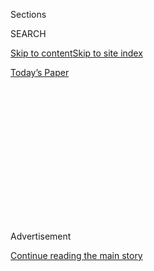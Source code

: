 <div id="app">

<div>

<div>

<div>

<div class="NYTAppHideMasthead css-1q2w90k e1suatyy0">

<div class="section css-ui9rw0 e1suatyy2">

<div class="css-eph4ug er09x8g0">

<div class="css-6n7j50">

</div>

<span class="css-1dv1kvn">Sections</span>

<div class="css-10488qs">

<span class="css-1dv1kvn">SEARCH</span>

</div>

[Skip to content](#site-content)[Skip to site
index](#site-index)

</div>

<div class="css-10698na e1huz5gh0">

</div>

</div>

<div id="masthead-bar-one" class="section hasLinks css-15hmgas e1csuq9d3">

<div class="css-uqyvli e1csuq9d0">

</div>

<div class="css-1uqjmks e1csuq9d1">

</div>

<div class="css-9e9ivx">

[](https://myaccount.nytimes3xbfgragh.onion/auth/login?response_type=cookie&client_id=vi)

</div>

<div class="css-1bvtpon e1csuq9d2">

[Today’s
Paper](https://www.nytimes3xbfgragh.onion/section/todayspaper)

</div>

</div>

</div>

</div>

<div data-aria-hidden="false">

<div id="site-content" data-role="main">

<div>

<div class="css-1aor85t" style="opacity:0.000000001;z-index:-1;visibility:hidden">

<div class="css-1hqnpie">

<div class="css-epjblv">

<span class="css-17xtcya">[Opinion](/section/opinion)</span><span class="css-x15j1o">|</span><span class="css-fwqvlz">The
National Humiliation We
Need</span>

</div>

<div class="css-k008qs">

<div class="css-1iwv8en">

<span class="css-18z7m18"></span>

<div>

</div>

</div>

<span class="css-1n6z4y">https://nyti.ms/38kCOp5</span>

<div class="css-1705lsu">

<div class="css-4xjgmj">

<div class="css-4skfbu" data-role="toolbar" data-aria-label="Social Media Share buttons, Save button, and Comments Panel with current comment count" data-testid="share-tools">

  - 
  - 
  - 
  - 
    
    <div class="css-6n7j50">
    
    </div>

  - 

</div>

</div>

</div>

</div>

</div>

</div>

<div id="NYT_TOP_BANNER_REGION" class="css-13pd83m">

</div>

<div id="top-wrapper" class="css-1sy8kpn">

<div id="top-slug" class="css-l9onyx">

Advertisement

</div>

[Continue reading the main
story](#after-top)

<div class="ad top-wrapper" style="text-align:center;height:100%;display:block;min-height:250px">

<div id="top" class="place-ad" data-position="top" data-size-key="top">

</div>

</div>

<div id="after-top">

</div>

</div>

<div>

<div class="css-v5btjw etb61u70">

<div class="css-v05ibm etb61u71">

[Opinion](/section/opinion)

</div>

</div>

<div id="sponsor-wrapper" class="css-1hyfx7x">

<div id="sponsor-slug" class="css-19vbshk">

Supported by

</div>

[Continue reading the main
story](#after-sponsor)

<div id="sponsor" class="ad sponsor-wrapper" style="text-align:center;height:100%;display:block">

</div>

<div id="after-sponsor">

</div>

</div>

<div class="css-186x18t">

</div>

<div class="css-1vkm6nb ehdk2mb0">

# The National Humiliation We Need

</div>

July 4 and America’s crisis of the spirit.

<div class="css-18e8msd">

<div class="css-vp77d3 epjyd6m0">

<div class="css-1p10dcb ey68jwv0" data-aria-hidden="true">

[![David
Brooks](https://static01.graylady3jvrrxbe.onion/images/2018/04/03/opinion/david-brooks/david-brooks-thumbLarge-v2.png
"David Brooks")](https://www.nytimes3xbfgragh.onion/by/david-brooks)

</div>

<div class="css-1baulvz">

By [<span class="css-1baulvz last-byline" itemprop="name">David
Brooks</span>](https://www.nytimes3xbfgragh.onion/by/david-brooks)

<div class="css-8atqhb">

Opinion Columnist

</div>

</div>

</div>

  - July 2,
    2020

  - 
    
    <div class="css-4xjgmj">
    
    <div class="css-d8bdto" data-role="toolbar" data-aria-label="Social Media Share buttons, Save button, and Comments Panel with current comment count" data-testid="share-tools">
    
      - 
      - 
      - 
      - 
        
        <div class="css-6n7j50">
        
        </div>
    
      - 
    
    </div>
    
    </div>

</div>

<div class="css-79elbk" data-testid="photoviewer-wrapper">

<div class="css-z3e15g" data-testid="photoviewer-wrapper-hidden">

</div>

<div class="css-1a48zt4 ehw59r15" data-testid="photoviewer-children">

![<span class="css-16f3y1r e13ogyst0" data-aria-hidden="true">A man in
line this week at a drive-up coronavirus testing site in Austin,
Texas.</span><span class="css-cnj6d5 e1z0qqy90" itemprop="copyrightHolder"><span class="css-1ly73wi e1tej78p0">Credit...</span><span><span>Tamir
Kalifa for The New York
Times</span></span></span>](https://static01.graylady3jvrrxbe.onion/images/2020/07/02/opinion/02brooksWeb/02brooksWeb-articleLarge.jpg?quality=75&auto=webp&disable=upscale)

</div>

</div>

</div>

<div class="section meteredContent css-1r7ky0e" name="articleBody" itemprop="articleBody">

<div class="css-1fanzo5 StoryBodyCompanionColumn">

<div class="css-53u6y8">

We Americans enter the July 4 weekend of 2020 humiliated as almost never
before. We had one collective project this year and that was to crush
Covid-19, and we failed.

On Wednesday, we had about 50,000 new positive tests, a record. Other
nations are beating the disease while our infection lines shoot upward
as sharply as they did in March.

This failure will lead to other failures. A third of Americans show
signs of clinical anxiety or depression, [according
to](https://www.washingtonpost.com/health/2020/05/26/americans-with-depression-anxiety-pandemic/?arc404=true)
the Census Bureau. Suspected drug overdose deaths
[surged](https://www.washingtonpost.com/health/2020/07/01/coronavirus-drug-overdose/)
by 42 percent in May. Small businesses, colleges and community hubs will
close.

At least Americans are not in denial about the nation’s turmoil of the
last three months. According to a [Pew
survey](https://www.people-press.org/2020/06/30/publics-mood-turns-grim-trump-trails-biden-on-most-personal-traits-major-issues/),
71 percent of Americans are angry about the state of the country right
now and 66 percent are fearful. Only 17 percent are proud.

</div>

</div>

<div class="css-1fanzo5 StoryBodyCompanionColumn">

<div class="css-53u6y8">

Americans are reacting in two positive ways. We’re seeing incredible
shifts in attitudes toward race. Roughly 60 percent of Americans now
believe that African-Americans face a great deal or a lot of
discrimination. People have been waiting for a white backlash since the
riots, or since the statues started toppling. There isn’t much if any
evidence of a backlash. There’s evidence of a fore-lash.

Second, Americans have decided to get rid of Donald Trump. His
mishandling of Covid-19 hurt him among seniors. His racist catcalls in a
time of racial reckoning have damaged him among all groups.

I’ll be delighted when Trump goes, but it’s worth pointing out that it
wasn’t only because of Donald Trump that Americans never really locked
down, and then started moving around again in late April.

It wasn’t Trump who went out to bars in Tempe, Austin and Los Angeles in
June. It wasn’t Trump who put on hospital gowns and told the American
people you could suspend the lockdown if your cause was just. Once you
told people they could suspend the lockdown for one thing, they were
going to suspend it for others.

Our fixation on the awfulness of Donald Trump has distracted us from the
larger problems and rendered us strangely passive in the face of them.
Sure, this was a Republican failure, but it was also a collective
failure, and it follows a few decades of collective failures.

</div>

</div>

<div class="css-1fanzo5 StoryBodyCompanionColumn">

<div class="css-53u6y8">

On the day Trump leaves office, we’ll still have a younger generation
with worse life prospects than their parents had faced. We’ll still have
a cultural elite that knows little about people in red America and daily
sends the message that they are illegitimate. We’ll still have yawning
inequalities, residential segregation, crumbling social capital, a
crisis in family formation.

Trump’s rise in 2016 was a symptom of all these crises, long before he
had a chance to become an additional cause of them.

What’s the core problem? Damon Linker [is on to a piece of
it](https://theweek.com/articles/922812/coronavirus-revealing-shattered-country):
“It amounts to a refusal on the part of lots of Americans to think in
terms of the social whole — of what’s best for the community, of the
common or public good. Each of us thinks we know what’s best for
ourselves.”

I’d add that this individualism, atomism and selfishness is downstream
from a deeper crisis of legitimacy. In 1970, in a moment like our own,
Irving Kristol
[wrote](https://www.nationalaffairs.com/public_interest/detail/when-virtue-loses-all-her-loveliness-some-reflections-on-capitalism-and-the-free-society),
“In the same way as men cannot for long tolerate a sense of spiritual
meaninglessness in their individual lives, so they cannot for long
accept a society in which power, privilege, and property are not
distributed according to some morally meaningful criteria.”

A lot of people look around at the conditions of this country — how
Black Americans are treated, how communities are collapsing, how
Washington doesn’t work — and none of it makes sense. None of it
inspires faith, confidence. In none of it do they feel a part.

If you don’t breathe the spirit of the nation, if you don’t have a
fierce sense of belonging to each other, you’re not going to sacrifice
for the common good. We’re confronted with a succession of wicked
problems and it turns out we’re not even capable of putting on a
friggin’ mask.

In the days leading up to this July 4 weekend, I’ve been thinking about
a scene in “Good Will Hunting.” We’ve seen Will perform all these
mathematical feats and flights of verbal brilliance, but the Robin
Williams character sits him down on a park bench and confronts him with
a rot at the core of his character. “I look at you; I don’t see an
intelligent, confident man; I see a cocky, scared” kid.

</div>

</div>

<div class="css-1fanzo5 StoryBodyCompanionColumn">

<div class="css-53u6y8">

The last three years have been like that Robin Williams speech for a
whole nation — an intervention, a truth-telling. I had hopes that the
crisis would bring us together, but it’s made everything harder and
worse. And now I worry less about populism or radical wokeness than
about a pervasive loss of national faith.

What’s lurking, I hope, somewhere deep down inside is our shared
ferocious love for our common country and a vision for the role America
could play as the great pluralist beacon of the 21st century.

July 4 would be a good day to find that faith.

*The Times is committed to publishing* [*a diversity of
letters*](https://www.nytimes3xbfgragh.onion/2019/01/31/opinion/letters/letters-to-editor-new-york-times-women.html)
*to the editor. We’d like to hear what you think about this or any of
our articles. Here are some*
[*tips*](https://help.nytimes3xbfgragh.onion/hc/en-us/articles/115014925288-How-to-submit-a-letter-to-the-editor)*.
And here’s our email:*
[*letters@NYTimes.com*](mailto:letters@NYTimes.com)*.*

*Follow The New York Times Opinion section on*
[*Facebook*](https://www.facebookcorewwwi.onion/nytopinion)*,* [*Twitter
(@NYTopinion)*](http://twitter.com/NYTOpinion) *and*
[*Instagram*](https://www.instagram.com/nytopinion/)*.*

</div>

</div>

</div>

<div>

</div>

<div>

</div>

<div>

</div>

<div>

<div id="bottom-wrapper" class="css-1ede5it">

<div id="bottom-slug" class="css-l9onyx">

Advertisement

</div>

[Continue reading the main
story](#after-bottom)

<div id="bottom" class="ad bottom-wrapper" style="text-align:center;height:100%;display:block;min-height:90px">

</div>

<div id="after-bottom">

</div>

</div>

</div>

</div>

</div>

## Site Index

<div>

</div>

## Site Information Navigation

  - [© <span>2020</span> <span>The New York Times
    Company</span>](https://help.nytimes3xbfgragh.onion/hc/en-us/articles/115014792127-Copyright-notice)

<!-- end list -->

  - [NYTCo](https://www.nytco.com/)
  - [Contact
    Us](https://help.nytimes3xbfgragh.onion/hc/en-us/articles/115015385887-Contact-Us)
  - [Work with us](https://www.nytco.com/careers/)
  - [Advertise](https://nytmediakit.com/)
  - [T Brand Studio](http://www.tbrandstudio.com/)
  - [Your Ad
    Choices](https://www.nytimes3xbfgragh.onion/privacy/cookie-policy#how-do-i-manage-trackers)
  - [Privacy](https://www.nytimes3xbfgragh.onion/privacy)
  - [Terms of
    Service](https://help.nytimes3xbfgragh.onion/hc/en-us/articles/115014893428-Terms-of-service)
  - [Terms of
    Sale](https://help.nytimes3xbfgragh.onion/hc/en-us/articles/115014893968-Terms-of-sale)
  - [Site
    Map](https://spiderbites.nytimes3xbfgragh.onion)
  - [Help](https://help.nytimes3xbfgragh.onion/hc/en-us)
  - [Subscriptions](https://www.nytimes3xbfgragh.onion/subscription?campaignId=37WXW)

</div>

</div>

</div>

</div>
